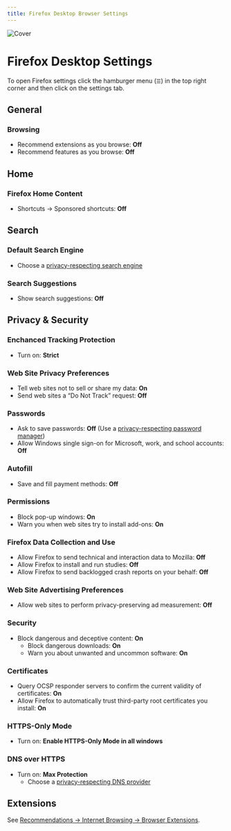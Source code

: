 ```yaml
---
title: Firefox Desktop Browser Settings
---
```


![Cover](/assets/covers/firefox.png)

# Firefox Desktop Settings

To open Firefox settings click the hamburger menu (`☰`) in the top right corner and then click on the settings tab.

## General

### Browsing

* Recommend extensions as you browse: **Off**
* Recommend features as you browse: **Off**

## Home

### Firefox Home Content

* Shortcuts -> Sponsored shortcuts: **Off**
 
## Search

### Default Search Engine

* Choose a [privacy-respecting search engine](/recommendations/internet-browsing/search-engines)

### Search Suggestions

* Show search suggestions: **Off**

## Privacy & Security

### Enchanced Tracking Protection

* Turn on: **Strict**

### Web Site Privacy Preferences

* Tell web sites not to sell or share my data: **On**
* Send web sites a “Do Not Track” request: **Off**

### Passwords

* Ask to save passwords: **Off** (Use a [privacy-respecting password manager](/recommendations/software/password-managers))
* Allow Windows single sign-on for Microsoft, work, and school accounts: **Off**

### Autofill

* Save and fill payment methods: **Off**

### Permissions

* Block pop-up windows: **On**
* Warn you when web sites try to install add-ons: **On**

### Firefox Data Collection and Use

* Allow Firefox to send technical and interaction data to Mozilla: **Off**
* Allow Firefox to install and run studies: **Off**
* Allow Firefox to send backlogged crash reports on your behalf: **Off**

### Web Site Advertising Preferences

* Allow web sites to perform privacy-preserving ad measurement: **Off**

### Security

* Block dangerous and deceptive content: **On**
  * Block dangerous downloads: **On**
  * Warn you about unwanted and uncommon software: **On**

### Certificates

* Query OCSP responder servers to confirm the current validity of certificates: **On**
* Allow Firefox to automatically trust third-party root certificates you install: **On**

### HTTPS-Only Mode

* Turn on: **Enable HTTPS-Only Mode in all windows**

### DNS over HTTPS

* Turn on: **Max Protection**
    * Choose a [privacy-respecting DNS provider](/recommendations/providers/dns-resolvers)

## Extensions

See [Recommendations -> Internet Browsing -> Browser Extensions](/recommendations/internet-browsing/browser-extensions).
